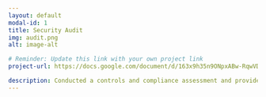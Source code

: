 ```yaml
---
layout: default
modal-id: 1
title: Security Audit
img: audit.png
alt: image-alt

# Reminder: Update this link with your own project link
project-url: https://docs.google.com/document/d/163x9h35n9ONpxABw-RqwVDHbh9W1M_llb9J0ruNPTdA/view?tab=t.0#heading=h.87tykp1u0l36

description: Conducted a controls and compliance assessment and provided recommendations to company stakeholders to mitigate risks and avoid fines based on best practices for NIST CSF, PCI DSS, GDPR, SOC 1 & SOC 2.
---
```

